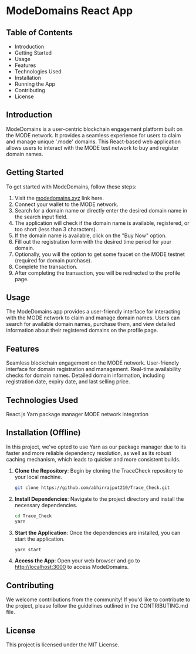 # ModeDomains React App

## Table of Contents

- Introduction
- Getting Started
- Usage
- Features
- Technologies Used
- Installation
- Running the App
- Contributing
- License

## Introduction

ModeDomains is a user-centric blockchain engagement platform built on the MODE network. It provides a seamless experience for users to claim and manage unique '.mode' domains. This React-based web application allows users to interact with the MODE test network to buy and register domain names.

## Getting Started

To get started with ModeDomains, follow these steps:

1. Visit the [modedomains.xyz](https://modedomains.xyz/) link here.
2. Connect your wallet to the MODE network.
3. Search for a domain name or directly enter the desired domain name in the search input field.
4. The application will check if the domain name is available, registered, or too short (less than 3 characters).
5. If the domain name is available, click on the "Buy Now" option.
6. Fill out the registration form with the desired time period for your domain.
7. Optionally, you will the option to get some faucet on the MODE testnet (required for domain purchase).
8. Complete the transaction.
9. After completing the transaction, you will be redirected to the profile page.

## Usage

The ModeDomains app provides a user-friendly interface for interacting with the MODE network to claim and manage domain names. Users can search for available domain names, purchase them, and view detailed information about their registered domains on the profile page.

## Features

Seamless blockchain engagement on the MODE network.
User-friendly interface for domain registration and management.
Real-time availability checks for domain names.
Detailed domain information, including registration date, expiry date, and last selling price.

## Technologies Used

React.js
Yarn package manager
MODE network integration

## Installation (Offline)

In this project, we've opted to use Yarn as our package manager due to its faster and more reliable dependency resolution, as well as its robust caching mechanism, which leads to quicker and more consistent builds.

1. **Clone the Repository**: Begin by cloning the TraceCheck repository to your local machine.

   ```bash
   git clone https://github.com/abhirrajput210/Trace_Check.git
   ```

2. **Install Dependencies**: Navigate to the project directory and install the necessary dependencies.

   ```bash
   cd Trace_Check
   yarn
   ```

3. **Start the Application**: Once the dependencies are installed, you can start the application.

   ```bash
   yarn start
   ```

4. **Access the App**: Open your web browser and go to [http://localhost:3000](http://localhost:3000) to access ModeDomains.

## Contributing

We welcome contributions from the community! If you'd like to contribute to the project, please follow the guidelines outlined in the CONTRIBUTING.md file.

## License

This project is licensed under the MIT License.
